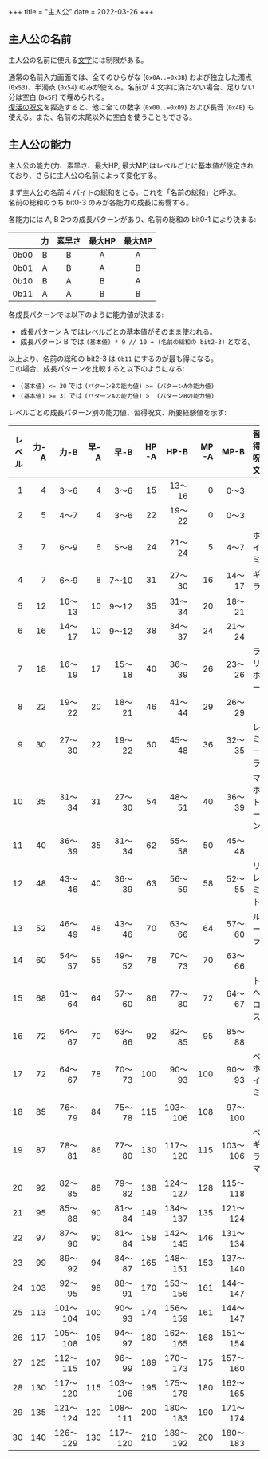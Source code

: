 +++
title = "主人公"
date = 2022-03-26
+++

## 主人公の名前

主人公の名前に使える[文字](@/char/index.md)には制限がある。

通常の名前入力画面では、全てのひらがな (`0x0A..=0x3B`) および独立した濁点 (`0x53`)、半濁点 (`0x54`) のみが使える。名前が 4 文字に満たない場合、足りない分は空白 (`0x5F`) で埋められる。  
[復活の呪文](@/password/index.md)を捏造すると、他に全ての数字 (`0x00..=0x09`) および長音 (`0x4E`) も使える。また、名前の末尾以外に空白を使うこともできる。


## 主人公の能力

主人公の能力(力、素早さ、最大HP, 最大MP)はレベルごとに基本値が設定されており、さらに主人公の名前によって変化する。

まず主人公の名前 4 バイトの総和をとる。これを「名前の総和」と呼ぶ。  
名前の総和のうち bit0-3 のみが各能力の成長に影響する。

各能力には A, B 2つの成長パターンがあり、名前の総和の bit0-1 により決まる:

|      | 力  | 素早さ | 最大HP | 最大MP |
| --   | :-: | :-:    | :-:    | :-:    |
| 0b00 | B   | B      | A      | A      |
| 0b01 | A   | B      | A      | B      |
| 0b10 | B   | A      | B      | A      |
| 0b11 | A   | A      | B      | B      |

各成長パターンでは以下のように能力値が決まる:

* 成長パターン A ではレベルごとの基本値がそのまま使われる。
* 成長パターン B では `(基本値) * 9 // 10 + (名前の総和の bit2-3)` となる。

以上より、名前の総和の bit2-3 は `0b11` にするのが最も得になる。  
この場合、成長パターンを比較すると以下のようになる:

* `(基本値) <= 30` では `(パターンBの能力値) >= (パターンAの能力値)`
* `(基本値) >= 31` では `(パターンAの能力値) >  (パターンBの能力値)`

レベルごとの成長パターン別の能力値、習得呪文、所要経験値を示す:

| レベル | 力-A | 力-B     | 早-A | 早-B     | HP-A | HP-B     | MP-A | MP-B     | 習得呪文   | 所要経験値 |
| --:    | --:  | --:      | --:  | --:      | --:  | --:      | --:  | --:      | --         | --:        |
| 1      | 4    | 3〜6     | 4    | 3〜6     | 15   | 13〜16   | 0    | 0〜3     |            | 0          |
| 2      | 5    | 4〜7     | 4    | 3〜6     | 22   | 19〜22   | 0    | 0〜3     |            | 7          |
| 3      | 7    | 6〜9     | 6    | 5〜8     | 24   | 21〜24   | 5    | 4〜7     | ホイミ     | 23         |
| 4      | 7    | 6〜9     | 8    | 7〜10    | 31   | 27〜30   | 16   | 14〜17   | ギラ       | 47         |
| 5      | 12   | 10〜13   | 10   | 9〜12    | 35   | 31〜34   | 20   | 18〜21   |            | 110        |
| 6      | 16   | 14〜17   | 10   | 9〜12    | 38   | 34〜37   | 24   | 21〜24   |            | 220        |
| 7      | 18   | 16〜19   | 17   | 15〜18   | 40   | 36〜39   | 26   | 23〜26   | ラリホー   | 450        |
| 8      | 22   | 19〜22   | 20   | 18〜21   | 46   | 41〜44   | 29   | 26〜29   |            | 800        |
| 9      | 30   | 27〜30   | 22   | 19〜22   | 50   | 45〜48   | 36   | 32〜35   | レミーラ   | 1300       |
| 10     | 35   | 31〜34   | 31   | 27〜30   | 54   | 48〜51   | 40   | 36〜39   | マホトーン | 2000       |
| 11     | 40   | 36〜39   | 35   | 31〜34   | 62   | 55〜58   | 50   | 45〜48   |            | 2900       |
| 12     | 48   | 43〜46   | 40   | 36〜39   | 63   | 56〜59   | 58   | 52〜55   | リレミト   | 4000       |
| 13     | 52   | 46〜49   | 48   | 43〜46   | 70   | 63〜66   | 64   | 57〜60   | ルーラ     | 5500       |
| 14     | 60   | 54〜57   | 55   | 49〜52   | 78   | 70〜73   | 70   | 63〜66   |            | 7500       |
| 15     | 68   | 61〜64   | 64   | 57〜60   | 86   | 77〜80   | 72   | 64〜67   | トヘロス   | 10000      |
| 16     | 72   | 64〜67   | 70   | 63〜66   | 92   | 82〜85   | 95   | 85〜88   |            | 13000      |
| 17     | 72   | 64〜67   | 78   | 70〜73   | 100  | 90〜93   | 100  | 90〜93   | ベホイミ   | 17000      |
| 18     | 85   | 76〜79   | 84   | 75〜78   | 115  | 103〜106 | 108  | 97〜100  |            | 21000      |
| 19     | 87   | 78〜81   | 86   | 77〜80   | 130  | 117〜120 | 115  | 103〜106 | ベギラマ   | 25000      |
| 20     | 92   | 82〜85   | 88   | 79〜82   | 138  | 124〜127 | 128  | 115〜118 |            | 29000      |
| 21     | 95   | 85〜88   | 90   | 81〜84   | 149  | 134〜137 | 135  | 121〜124 |            | 33000      |
| 22     | 97   | 87〜90   | 90   | 81〜84   | 158  | 142〜145 | 146  | 131〜134 |            | 37000      |
| 23     | 99   | 89〜92   | 94   | 84〜87   | 165  | 148〜151 | 153  | 137〜140 |            | 41000      |
| 24     | 103  | 92〜95   | 98   | 88〜91   | 170  | 153〜156 | 161  | 144〜147 |            | 45000      |
| 25     | 113  | 101〜104 | 100  | 90〜93   | 174  | 156〜159 | 161  | 144〜147 |            | 49000      |
| 26     | 117  | 105〜108 | 105  | 94〜97   | 180  | 162〜165 | 168  | 151〜154 |            | 53000      |
| 27     | 125  | 112〜115 | 107  | 96〜99   | 189  | 170〜173 | 175  | 157〜160 |            | 57000      |
| 28     | 130  | 117〜120 | 115  | 103〜106 | 195  | 175〜178 | 180  | 162〜165 |            | 61000      |
| 29     | 135  | 121〜124 | 120  | 108〜111 | 200  | 180〜183 | 190  | 171〜174 |            | 65000      |
| 30     | 140  | 126〜129 | 130  | 117〜120 | 210  | 189〜192 | 200  | 180〜183 |            | 65535      |
